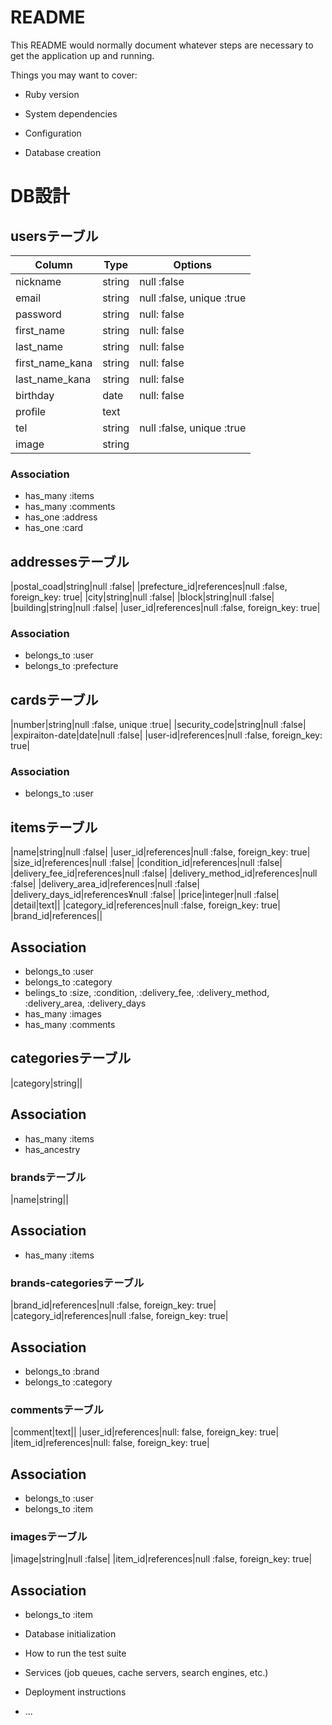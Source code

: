 # README

This README would normally document whatever steps are necessary to get the
application up and running.

Things you may want to cover:

* Ruby version

* System dependencies

* Configuration

* Database creation

# DB設計
## usersテーブル
|Column|Type|Options|
|------|----|-------|
|nickname|string|null :false|
|email|string|null :false, unique :true|
|password|string|null: false|
|first_name|string|null: false|
|last_name|string|null: false|
|first_name_kana|string|null: false|
|last_name_kana|string|null: false|
|birthday|date|null: false|
|profile|text||
|tel|string|null :false, unique :true|
|image|string||

### Association
- has_many :items
- has_many :comments
- has_one :address
- has_one :card

## addressesテーブル
|postal_coad|string|null :false|
|prefecture_id|references|null :false, foreign_key: true|
|city|string|null :false|
|block|string|null :false|
|building|string|null :false|
|user_id|references|null :false, foreign_key: true|

### Association
- belongs_to :user
- belongs_to :prefecture

## cardsテーブル
|number|string|null :false, unique :true|
|security_code|string|null :false|
|expiraiton-date|date|null :false|
|user-id|references|null :false, foreign_key: true|

### Association
- belongs_to :user

## itemsテーブル
|name|string|null :false|
|user_id|references|null :false, foreign_key: true|
|size_id|references|null :false|
|condition_id|references|null :false|
|delivery_fee_id|references|null :false|
|delivery_method_id|references|null :false|
|delivery_area_id|references|null :false|
|delivery_days_id|references¥null :false|
|price|integer|null :false|
|detail|text||
|category_id|references|null :false, foreign_key: true|
|brand_id|references||

## Association
- belongs_to :user
- belongs_to :category
- belings_to :size, :condition, :delivery_fee, :delivery_method, :delivery_area, :delivery_days
- has_many :images
- has_many :comments

## categoriesテーブル
|category|string||

## Association
- has_many :items
- has_ancestry

### brandsテーブル
|name|string||

## Association
- has_many :items

### brands-categoriesテーブル
|brand_id|references|null :false, foreign_key: true|
|category_id|references|null :false, foreign_key: true|

## Association
- belongs_to :brand
- belongs_to :category

### commentsテーブル
|comment|text||
|user_id|references|null: false, foreign_key: true|
|item_id|references|null: false, foreign_key: true|

## Association
- belongs_to :user
- belongs_to :item


### imagesテーブル
|image|string|null :false|
|item_id|references|null :false, foreign_key: true|

## Association
- belongs_to :item

* Database initialization

* How to run the test suite

* Services (job queues, cache servers, search engines, etc.)

* Deployment instructions

* ...
